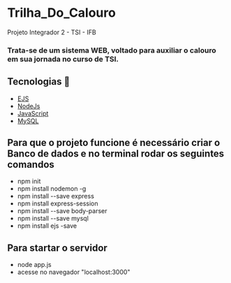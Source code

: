 # Trilha_Do_Calouro
Projeto Integrador 2 - TSI - IFB

### Trata-se de um sistema WEB, voltado para auxiliar o calouro em sua jornada no curso de TSI.

## Tecnologias 📱

- [EJS](https://ejs.co/)
- [NodeJs](https://nodejs.org/en)
- [JavaScript](https://developer.mozilla.org/en-US/docs/Web/JavaScript)
- [MySQL](https://dev.mysql.com/doc/)


## Para que o projeto funcione é necessário criar o Banco de dados e no terminal rodar os seguintes comandos

 - npm init
 - npm install nodemon -g 
 - npm install --save express
 - npm install express-session
 - npm install --save body-parser
 - npm install --save mysql
 - npm install ejs -save

## Para startar o servidor

 - node app.js
 - acesse no navegador "localhost:3000"
